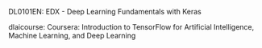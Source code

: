 DL0101EN: EDX - Deep Learning Fundamentals with Keras


dlaicourse: Coursera: Introduction to TensorFlow for Artificial Intelligence, Machine Learning, and Deep Learning
